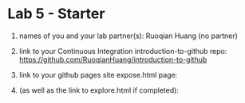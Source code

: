 # Lab 5 - Starter
1. names of you and your lab partner(s): 
Ruoqian Huang (no partner)

2. link to your Continuous Integration introduction-to-github repo:
https://github.com/RuoqianHuang/introduction-to-github

3. link to your github pages site expose.html page: 
   

4. (as well as the link to explore.html if completed): 


